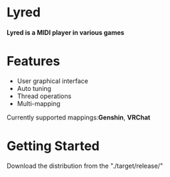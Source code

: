# Lyred

#### Lyred is a MIDI player in various games

# Features

- User graphical interface
- Auto tuning
- Thread operations
- Multi-mapping

Currently supported mappings:**Genshin**, **VRChat**

# Getting Started

Download the distribution from the "./target/release/"